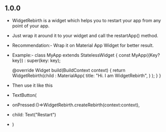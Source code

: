 ## 1.0.0

* WidgetRebirth is a widget which helps you to restart your app from any point of your app.
* Just wrap it around it to your widget and call the restartApp() method.
* Recommendation:- Wrap it on Material App Widget for better result.
* Example:-
  class MyApp extends StatelessWidget {
  const MyApp({Key? key}) : super(key: key);

  @override
  Widget build(BuildContext context) {
  return WidgetRebirth(child : MaterialApp(
  title: "Hi. I am WidgetRebirth",
  )
  );
  }
  }

* Then use it like this
* TextButton(
* onPressed:()=>WidgetRebirth.createRebirth(context:context),
* child: Text("Restart")
* )

